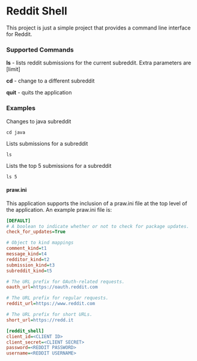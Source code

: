 Reddit Shell
=========================

This project is just a simple project that provides a command line interface for Reddit.


### Supported Commands

__ls__ - lists reddit submissions for the current subreddit.  Extra parameters are [limit]

__cd__ - change to a different subreddit

__quit__ - quits the application


### Examples

Changes to java subreddit
``` 
cd java
```

Lists submissions for a subreddit
```
ls
```

Lists the top 5 submissions for a subreddit
```
ls 5
```  

#### praw.ini

This application supports the inclusion of a praw.ini file at the top level of the application. An example praw.ini file is:

```ini
[DEFAULT]
# A boolean to indicate whether or not to check for package updates.
check_for_updates=True

# Object to kind mappings
comment_kind=t1
message_kind=t4
redditor_kind=t2
submission_kind=t3
subreddit_kind=t5

# The URL prefix for OAuth-related requests.
oauth_url=https://oauth.reddit.com

# The URL prefix for regular requests.
reddit_url=https://www.reddit.com

# The URL prefix for short URLs.
short_url=https://redd.it

[reddit_shell]
client_id=<CLIENT ID>
client_secret=<CLIENT SECRET>
password=<REDDIT PASSWORD>
username=<REDDIT USERNAME>
```
